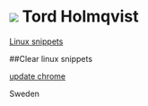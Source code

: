 ![](http://0.gravatar.com/avatar/e0068689b51209a9aab0bc31d2767a56) Tord Holmqvist
==================================================================================

[Linux snippets](linux.md)

##Clear linux snippets

[update chrome](clearlinux/update-chrome.md)

Sweden
